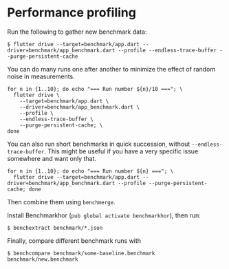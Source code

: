 # Performance profiling

Run the following to gather new benchmark data:

```text
$ flutter drive --target=benchmark/app.dart --driver=benchmark/app_benchmark.dart --profile --endless-trace-buffer --purge-persistent-cache
```

You can do many runs one after another to minimize the effect of random noise
in measurements.

```text
for n in {1..10}; do echo "=== Run number ${n}/10 ==="; \
  flutter drive \
    --target=benchmark/app.dart \
    --driver=benchmark/app_benchmark.dart \
    --profile \
    --endless-trace-buffer \
    --purge-persistent-cache; \
done
```

You can also run short benchmarks in quick succession, without `--endless-trace-buffer`.
This might be useful if you have a very specific issue somewhere and want only that.

```text
for n in {1..10}; do echo "=== Run number ${n} ==="; \
  flutter drive --target=benchmark/app.dart --driver=benchmark/app_benchmark.dart --profile --purge-persistent-cache; done
```

Then combine them using `benchmerge`.


Install Benchmarkhor (`pub global activate benchmarkhor`), then run:

```text
$ benchextract benchmark/*.json
```

Finally, compare different benchmark runs with

```text
$ benchcompare benchmark/some-baseline.benchmark benchmark/new.benchmark
```
